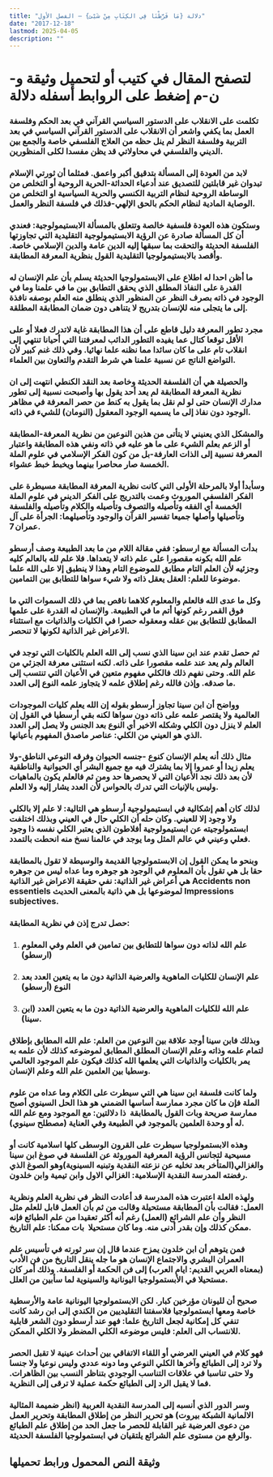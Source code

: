 ```yaml
---
title: "دلالة {مَا فَرَّطْنَا فِي الكِتَابِ مِنْ شَيْئ} – الفصل الأول"
date: "2017-12-18"
lastmod: 2025-04-05
description: ""
---
```

# **لتصفح المقال في كتيب أو لتحميل وثيقة و-ن-م إضغط على الروابط أسفله** **دلالة**

### تكلمت على الانقلاب على الدستور السياسي القرآني في بعد الحكم وفلسفة العمل بما يكفي واشعر أن الانقلاب على الدستور القرآني السياسي في بعد التربية وفلسفة النظر لم ينل حظه من العلاج الفلسفي خاصة والجمع بين الديني والفلسفي في محاولاتي قد يظن مفسدا لكلى المنظورين.

### لابد من العودة إلى المسألة بتدقيق أكبر واعمق. فمثلما أن ثورتي الإسلام تبدوان غير قابلتين للتصديق عند أدعياء الحداثة-الحرية الروحية أو التخلص من الوساطة الروحية لنظام التربية الكنسي والحرية السياسية او التخلص من الوصاية المادية لنظام الحكم بالحق الإلهي-فذلك في فلسفة النظر والعمل.

### وستكون هذه العودة فلسفية خالصة وتتعلق بالمسألة الابستيمولوجية: فعندي أن كل المسألة صادرة عن الرؤية الابستيمولوجية التقليدية التي تجاوزتها الفلسفة الحديثة والتحقت بما سبقها إليه الدين عامة والدين الإسلامي خاصة. وأقصد بالابستيمولوجيا التقليدية القول بنظرية المعرفة المطابقة.

### ما أظن احدا له اطلاع على الابستمولوجيا الحديثة يسلم بأن علم الإنسان له القدرة على النفاذ المطلق الذي يحقق التطابق بين ما في علمنا وما في الوجود في ذاته بصرف النظر عن المنظور الذي ينطلق منه العلم بوصفه نافذة إلى ما يتجلى منه للإنسان بتدريج لا يتناهى دون ضمان المطابقة المطلقة.

### مجرد تطور المعرفة دليل قاطع على أن هذا المطابقة غاية لاتدرك فعلا أو على الأقل توقعا كتال عما يفيده التطور الدائب لمعرفتنا التي أحيانا تنتهي إلى انقلاب تام على ما كان سائدا مما نظنه علما نهائيا. وفي ذلك غنم كبير لأن التواضع الناتج عن نسبية علمنا هي شرط التقدم والتعاون بين العلماء.

### والحصيلة هي أن الفلسفة الحديثة وخاصة بعد النقد الكنطي انتهت إلى ان نظرية المعرفة المطابقة لم يعد أحد يقول بها وأصبحت نسبية إلى تطور مدارك الإنسان حتى لو لم نقل بما يقول به كنط من حصر المعرفة في مظاهر الوجود دون نفاذ إلى ما يسميه الوجود المعقول (النومان) للشيء في ذاته.

### والمشكل الذي يعنيني لا يتأتى من هذين النوعين من نظرية المعرفة-المطابقة أو الزعم بعلم الشيء على ما هو عليه في ذاته ونفي هذه المطابقة واعتبار المعرفة نسبية إلى الذات العارفة-بل من كون الفكر الإسلامي في علوم الملة الخمسة صار محاصرا بينهما ويخبط خبط عشواء.

### وسأبدأ أولا بالمرحلة الأولى التي كانت نظرية المعرفة المطابقة مسيطرة على الفكر الفلسفي الموروث وعمت بالتدريج على الفكر الديني في علوم الملة الخمسة أي الفقه وتأصيله والتصوف وتأصيله والكلام وتأصيله والفلسفة وتأصيلها وأصلها جميعا تفسير القرآن والوجود وتأصيلهما: الجرأة على آل عمران 7.

### بدأت المسألة مع ارسطو: ففي مقالة اللام من ما بعد الطبيعة وصف أرسطو علم الله بكونه مقصورا على علم ذاته لا يتعداها. فلا علم لله بالعالم كليه وجزئيه لأن العلم التام مطابق للموضوع التام وهذا لا ينطبق إلا على الله علما موضوعا للعلم: العقل يعقل ذاته ولا شيء سواها للتطابق بين التمامين.

### وكل ما عدى الله فالعلم والمعلوم كلاهما ناقص بما في ذلك السموات التي ما فوق القمر رغم كونها أتم ما في الطبيعة. والإنسان له القدرة على علمها المطابق للتطابق بين عقله ومعقوله حصرا في الكليات والذاتيات مع استثناء الاعراض غير الذاتية لكونها لا تنحصر.

### ثم حصل تقدم عند ابن سينا الذي نسب إلى الله العلم بالكليات التي توجد في العالم ولم يعد عند علمه مقصورا على ذاته. لكنه استثنى معرفة الجزئي من علم الله. وحتى نفهم ذلك فالكلي مفهوم متعين في الأعيان التي تنتسب إلى ما صدقه. وإذن فالله رغم إطلاق علمه لا يتجاوز علمه النوع إلى العدد.

### وواضح أن ابن سينا تجاوز أرسطو بقوله إن الله يعلم كليات الموجودات العالمية ولا يقتصر علمه على ذاته دون سواها لكنه بقي أرسطيا في القول إن العلم لا ينزل دون الكلي وشكله الاخير أي النوع بعد الجنس ولا يصل إلى العدد الذي هو العيني من الكلي: عناصر ماصدق المفهوم بأعيانها.

### مثال ذلك أنه يعلم الإنسان كنوع -جنسه الحيوان وفرقه النوعي الناطق-ولا يعلم زيدا أو عمروا إلا بما يشترك فيه مع جميع البشر أي الحيوانية والناطقية لأن بعد ذلك نجد الأعيان التي لا يحصرها حد ومن ثم فالعلم يكون بالماهيات وليس بالإنيات التي تدرك بالحواس لأن العدد يشار إليه ولا العلم.

### لذلك كان أهم إشكالية في ابستيمولوجية أرسطو هي التالية: لا علم إلا بالكلي ولا وجود إلا للعيني. وكان حله أن الكلي حال في العيني وبذلك اختلفت ابستمولوجيته عن ابستيمولوجية أفلاطون الذي يعتبر الكلي نفسه ذا وجود فعلي وعيني في عالم المثل وما يوجد في عالمنا نسخ منه انحطت بالتمدد.

### وبنحو ما يمكن القول إن الابستمولوجيا القديمة والوسيطة لا تقول بالمطابقة حقا بل هي تقول بأن المعلوم في الوجود هو جوهره وما عداه ليس من جوهره هي أعراض غير الذاتية: نفي حقيقة الاعراض غير الذاتية Accidents non essentiels لموضوعها بل هي ذاتية بالمعنى الحديث Impressions subjectives.

### حصل تدرج إذن في نظرية المطابقة:

1. ### علم الله لذاته دون سواها للتطابق بين تمامين في العلم وفي المعلوم (ارسطو)
2. ### علم الإنسان للكليات الماهوية والعرضية الذاتية دون ما به يتعين العدد بعد النوع (أرسطو)
3. ### علم الله للكليات الماهوية والعرضية الذاتية دون ما به يتعين العدد (ابن سينا).

### وبذلك فابن سينا أوجد علاقة بين النوعين من العلم: علم الله المطابق بإطلاق لتمام علمه وذاته وعلم الإنسان المطلق المطابق لموضوعه كذلك لأن علمه به يمر بالكليات والذاتيات التي يعلمها الله كذلك فيكون علم الموجود العالمي وسطيا بين العلمين علم الله وعلم الإنسان.

### ولما كانت فلسفة ابن سينا هي التي سيطرت على الكلام وما عداه من علوم الملة فإن ما كان مجرد ممارسة أساسها الضمني هو هذا الحل السينوي أصبح ممارسة صريحة وبات القول بالمطابقة  ذا دلالتين: مع الموجود ومع علم الله له أو وحدة العلمين بالموجود في الطبيعة وفي العناية (مصطلح سينوي).

### وهذه الابستمولوجيا سيطرت على القرون الوسطى كلها اسلامية كانت أو مسيحية لتجانس الرؤية المعرفية الموروثة عن الفلسفة في صوغ ابن سينا والغزالي(المتأخر بعد تخليه عن نزعته النقدية وتبنيه السينوية)وهو الصوغ الذي رفضته المدرسة النقدية الإسلامية: الغزالي الاول وابن تيمية وابن خلدون.

### ولهذه العلة اعتبرت هذه المدرسة قد أعادت النظر في نظرية العلم ونظرية العمل: فقالت بأن المطابقة مستحيلة وقالت من ثم بأن العمل قابل للعلم مثل النظر وأن علم الشرائع (العمل) رغم أنه أكثر تعقيدا من علم الطبائع فإنه ممكن كذلك وإن بقدر أدنى منه. وما كان مستحيلا  بات ممكنا: علم التاريخ.

### فمن يتوهم أن ابن خلدون يمزح عندما قال إن سر ثورته في تأسيس علم العمران البشري والاجتماع الإنسان هو ما جله ينقل التاريخ من فن الأدب (بمعناه العربي القديم: ايام العرب) إلى فن الحكمة أو الفلسفة. وذلك أمر كان مستحيلا في الأبستمولوجيا اليونانية والسينوية لما سأبين من العلل.

### صحيح أن لليونان مؤرخين كبار. لكن الابستمولوجيا اليونانية عامة والأرسطية خاصة ومعها ابستمولوجيا فلاسفتنا التقليديين من الكندي إلى ابن رشد كانت تنفي كل إمكانية لجعل التاريخ علما: فهو عند أرسطو دون الشعر قابلية للانتساب الى العلم: فليس موضوعه الكلي المضطر ولا الكلي الممكن.

### فهو كلام في العيني العرضي أو اللقاء الاتفاقي بين أحداث عينية لا تقبل الحصر ولا ترد إلى الطبائع وآخرها الكلي النوعي وما دونه عددي وليس نوعيا ولا جنسا ولا حتى تناسبا في علاقات التناسب الوجودي بتناظر النسب بين الظاهرات. فما لا يقبل الرد إلى الطبائع حكمة عملية لا ترقى إلى النظرية.

### وسر الدور الذي أنسبه إلى المدرسة النقدية العربية (انظر ضميمة المثالية الالمانية الشبكة بيروت) هو تحرير النظر من إطلاق المطابقة وتحرير العمل من دعوى العرضية غير القابلة للحصر ما جعل الحد من إطلاق علم الطبائع والرفع من مستوى علم الشرائع يلتقيان في ابستمولوجيا الفلسفة الحديثة.

## وثيقة النص المحمول ورابط تحميلها

###

